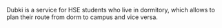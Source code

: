 Dubki is a service for HSE students who live in dormitory, which allows
to plan their route from dorm to campus and vice versa.
